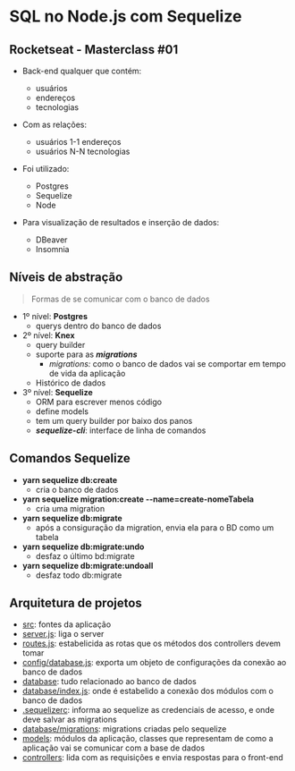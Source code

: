 # SQL no Node.js com Sequelize
## Rocketseat - Masterclass #01

+ Back-end qualquer que contém:
    - usuários
    - endereços
    - tecnologias

+ Com as relações:
    - usuários 1-1 endereços
    - usuários N-N tecnologias

+ Foi utilizado:
    - Postgres
    - Sequelize
    - Node

+ Para visualização de resultados e inserção de dados:
    - DBeaver
    - Insomnia

## Níveis de abstração
>Formas de se comunicar com o banco de dados

+ 1º nível: **Postgres**
    - querys dentro do banco de dados
+ 2º nível: **Knex**
    - query builder
    - suporte para as **_migrations_**
        - _migrations:_ como o banco de dados vai se comportar em tempo de vida da aplicação 
    - Histórico de dados
+ 3º nível: **Sequelize**
    - ORM para escrever menos código
    - define models
    - tem um query builder por baixo dos panos
    - **_sequelize-cli_**: interface de linha de comandos


## Comandos Sequelize

+ **yarn sequelize db:create** 
    - cria o banco de dados
+ **yarn sequelize migration:create --name=create-nomeTabela**
    - cria uma migration
+ **yarn sequelize db:migrate**
    - após a consiguração da migration, envia ela para o BD como um tabela
+ **yarn sequelize db:migrate:undo**
    - desfaz o último bd:migrate
+ **yarn sequelize db:migrate:undoall**
    - desfaz todo db:migrate

## Arquitetura de projetos

+ [src](sql-node-sequelize/scr): fontes da aplicação
+ [server.js](src/server.js): liga o server
+ [routes.js](src/routes.js): estabelicida as rotas que os métodos dos controllers devem tomar
+ [config/database.js](src/config/database.js): exporta um objeto de configurações da conexão ao banco de dados
+ [database](sql-node-sequelize/database): tudo relacionado ao banco de dados 
+ [database/index.js](src/database/index.js): onde é estabelido a conexão dos módulos com o banco de dados
+ [.sequelizerc](src/.sequelizerc): informa ao sequelize as credenciais de acesso, e onde deve salvar as migrations
+ [database/migrations](src/database/migrations): migrations criadas pelo sequelize
+ [models](src/models): módulos da aplicação, classes que representam de como a aplicação vai se comunicar com a base de dados 
+ [controllers](src/controllers): lida com as requisições e envia respostas para o front-end

